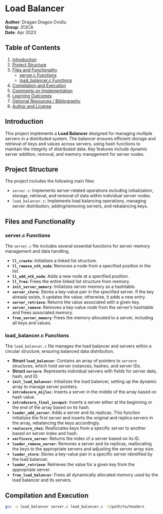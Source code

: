 # Load Balancer

**Author**: Dragan Dragos Ovidiu  
**Group**: 313CA  
**Date**: Apr 2023

## Table of Contents

1. [Introduction](#introduction)
2. [Project Structure](#project-structure)
3. [Files and Functionality](#files-and-functionality)
   - [server.c Functions](#serverc-functions)
   - [load_balancer.c Functions](#load_balancerc-functions)
4. [Compilation and Execution](#compilation-and-execution)
5. [Comments on Implementation](#comments-on-implementation)
6. [Learning Outcomes](#learning-outcomes)
7. [Optional Resources / Bibliography](#optional-resources--bibliography)
8. [Author and License](#author-and-license)

## Introduction

This project implements a **Load Balancer** designed for managing multiple servers in a distributed system. The balancer ensures efficient storage and retrieval of keys and values across servers, using hash functions to maintain the integrity of distributed data. Key features include dynamic server addition, removal, and memory management for server nodes.

## Project Structure

The project includes the following main files:

- `server.c`: Implements server-related operations including initialization, storage, retrieval, and removal of data within individual server nodes.
- `load_balancer.c`: Implements load balancing operations, managing server distribution, adding/removing servers, and rebalancing keys.

## Files and Functionality

### server.c Functions

The `server.c` file includes several essential functions for server memory management and data handling.

- **`ll_create`**: Initializes a linked list structure.
- **`ll_remove_nth_node`**: Removes a node from a specified position in the list.
- **`ll_add_nth_node`**: Adds a new node at a specified position.
- **`ll_free`**: Frees the entire linked list structure from memory.
- **`init_server_memory`**: Initializes server memory as a hashtable.
- **`server_store`**: Stores a key-value pair in the specified server. If the key already exists, it updates the value; otherwise, it adds a new entry.
- **`server_retrieve`**: Returns the value associated with a given key.
- **`server_remove`**: Removes a key-value node from the server’s hashtable and frees associated memory.
- **`free_server_memory`**: Frees the memory allocated to a server, including all keys and values.

### load_balancer.c Functions

The `load_balancer.c` file manages the load balancer and servers within a circular structure, ensuring balanced data distribution.

- **Struct `load_balancer`**: Contains an array of pointers to `servere` structures, which hold server instances, hashes, and server IDs.
- **Struct `servere`**: Represents individual servers with fields for server data, hash, and ID.
- **`init_load_balancer`**: Initializes the load balancer, setting up the dynamic array to manage server pointers.
- **`introducere_mijloc`**: Inserts a server in the middle of the array based on hash value.
- **`introducere_final_inceput`**: Inserts a server either at the beginning or the end of the array based on its hash.
- **`loader_add_server`**: Adds a server and its replicas. This function initializes the first server and inserts the original and replica servers in the array, rebalancing the keys accordingly.
- **`realocare_chei`**: Reallocates keys from a specific server to another based on server index and hash.
- **`verficare_server`**: Returns the index of a server based on its ID.
- **`loader_remove_server`**: Removes a server and its replicas, reallocating the keys to the appropriate servers and adjusting the server array size.
- **`loader_store`**: Stores a key-value pair in a specific server identified by the load balancer.
- **`loader_retrieve`**: Retrieves the value for a given key from the appropriate server.
- **`free_load_balancer`**: Frees all dynamically allocated memory used by the load balancer and its servers.

## Compilation and Execution

   ```bash
   gcc -o load_balancer server.c load_balancer.c -I/path/to/headers
